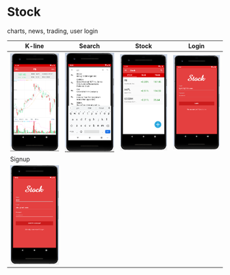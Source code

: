 # Stock
charts, news, trading, user login

| K-line | Search | Stock | Login | 
| ------------- | ------------- | ------------- | ------------- |
| <img src="https://github.com/LintaoLu/Stock/blob/master/res/K-line.png" width="200"> | <img src="https://github.com/LintaoLu/Stock/blob/master/res/search.png" width="200"> | <img src="https://github.com/LintaoLu/Stock/blob/master/res/stock.png" width="200"> | <img src="https://github.com/LintaoLu/Stock/blob/master/res/Login.png" width="200"> |
| Signup |
|  <img src="https://github.com/LintaoLu/Stock/blob/master/res/Signup.png" width="200"> |
